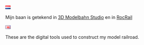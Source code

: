 ![Nederlandse vlag](./images/nl.gif)

Mijn baan is getekend in [3D Modelbahn Studio](TrackDesign3D.png) en in [RocRail](TrackDesignRocRail.png)

![English flag](./images/gb.gif)

These are the digital tools used to construct my model railroad.

